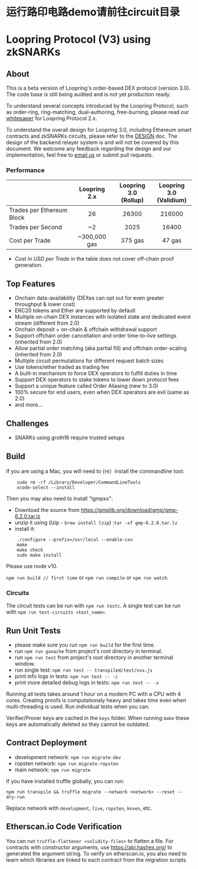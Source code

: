 # 运行路印电路demo请前往circuit目录


# Loopring Protocol (V3) using zkSNARKs

## About

This is a beta version of Loopring's order-based DEX protocol (version 3.0). The code base is still being audited and is not yet production ready.

To understand several concepts introduced by the Loopring Protocol, such as order-ring, ring-matching, dual-authoring, free-burning, please read our [whitepaper](https://loopring.org/resources/en_whitepaper.pdf) for Loopring Protocol 2.x.

To understand the overall design for Loopring 3.0, including Ethereum smart contracts and zkSNARKs circuits, please refer to the [DESIGN](https://github.com/Loopring/protocols/blob/master/packages/loopring_v3/DESIGN.md) doc. The design of the backend relayer system is and will not be covered by this document. We welcome any feedback regarding the design and our implementation, feel free to [email us](mailto:daniel@loopring.org) or submit pull requests.

### Performance

|                           | Loopring 2.x | Loopring 3.0 <br> (Rollup) | Loopring 3.0 <br> (Validium) |
| :------------------------ | :----------: | :------------------------: | :--------------------------: |
| Trades per Ethereum Block |      26      |           26300            |            216000            |
| Trades per Second         |      ~2      |            2025            |            16400             |
| Cost per Trade            | ~300,000 gas |          375 gas           |            47 gas            |

- _Cost in USD per Trade_ in the table does not cover off-chain proof generation.

## Top Features

- Onchain data-availability (DEXes can opt out for even greater throughput & lower cost)
- ERC20 tokens and Ether are supported by default
- Multiple on-chain DEX instances with isolated state and dedicated event stream (different from 2.0)
- Onchain deposit + on-chain & offchain withdrawal support
- Support offchain order cancellation and order time-to-live settings (inherited from 2.0)
- Allow partial order matching (aka partial fill) and offchain order-scaling (inherited from 2.0)
- Multiple circuit permutations for different request batch sizes
- Use tokens/ether traded as trading fee
- A built-in mechanism to force DEX operators to fulfill duties in time
- Support DEX operators to stake tokens to lower down protocol fees
- Support a unique feature called Order Aliasing (new to 3.0)
- 100% secure for end users, even when DEX operators are evil (same as 2.0)
- and more...

## Challenges

- SNARKs using groth16 require trusted setups

## Build

If you are using a Mac, you will need to (re）install the commandline tool:

```
	sudo rm -rf /Library/Developer/CommandLineTools
	xcode-select --install

```

Then you may also need to install "lgmpxx":

- Download the source from https://gmplib.org/download/gmp/gmp-6.2.0.tar.lz
- unzip it using (lzip - `brew install lzip`) :`tar -xf gmp-6.2.0.tar.lz`
- install it:

```
	./configure --prefix=/usr/local --enable-cxx
	make
	make check
	sudo make install
```

Please use node v10.

`npm run build // first time` or `npm run compile` or `npm run watch`.

### Circuits

The circuit tests can be run with `npm run testc`. A single test can be run with `npm run test-circuits <test_name>`.

## Run Unit Tests

- please make sure you run `npm run build` for the first time.
- run `npm run ganache` from project's root directory in terminal.
- run `npm run test` from project's root directory in another terminal window.
- run single test: `npm run test -- transpiled/test/xxx.js`
- print info logs in tests: `npm run test -- -i`
- print more detailed debug logs in tests: `npm run test -- -x`

Running all tests takes around 1 hour on a modern PC with a CPU with 4 cores. Creating proofs is computationaly heavy and takes time even when multi-threading is used. Run individual tests when you can.

Verifier/Prover keys are cached in the `keys` folder. When running `make` these keys are automatically deleted so they cannot be outdated.

## Contract Deployment

- development network: `npm run migrate-dev`
- ropsten network: `npm run migrate-ropsten`
- main network: `npm run migrate`

If you have installed truffle globally, you can run:

`npm run transpile && truffle migrate --network <network> --reset --dry-run`

Replace network with `development`, `live`, `ropsten`, `koven`, etc.

## Etherscan.io Code Verification

You can run `truffle-flattener <solidity-files>` to flatten a file. For contracts with constructor arguments, use https://abi.hashex.org/ to generated the argument string. To verify on etherscan.io, you also need to learn which libraries are linked to each contract from the migration scripts.
